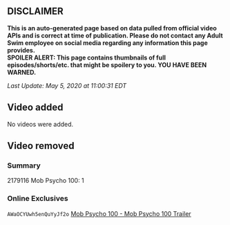 ## DISCLAIMER
**This is an auto-generated page based on data pulled from official video APIs and is correct at time of publication. Please do not contact any Adult Swim employee on social media regarding any information this page provides.**  
**SPOILER ALERT: This page contains thumbnails of full episodes/shorts/etc. that might be spoilery to you. YOU HAVE BEEN WARNED.**  

_Last Update: May 5, 2020 at 11:00:31 EDT_
## Video added
No videos were added.  
## Video removed
### Summary
2179116 Mob Psycho 100: 1  
### Online Exclusives
`AWaOCYUwh5enQuYyJf2o` [Mob Psycho 100 - Mob Psycho 100 Trailer](https://www.adultswim.com/videos/mob-psycho-100/mob-psycho-100-trailer)  
